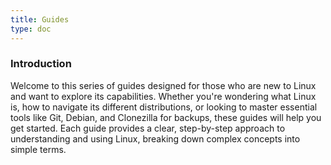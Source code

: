 ```yaml
---
title: Guides
type: doc
---
```


### Introduction

Welcome to this series of guides designed for those who are new to Linux and want to explore its capabilities. Whether you're wondering what Linux is, how to navigate its different distributions, or looking to master essential tools like Git, Debian, and Clonezilla for backups, these guides will help you get started. Each guide provides a clear, step-by-step approach to understanding and using Linux, breaking down complex concepts into simple terms.